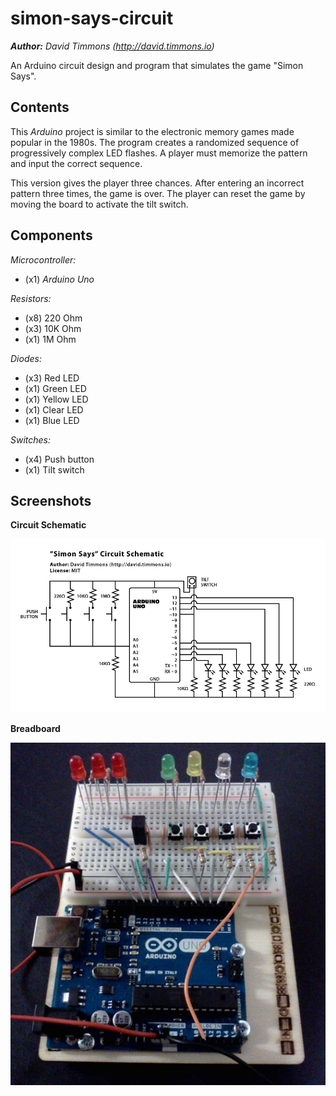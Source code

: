 simon-says-circuit
==================
_**Author:** David Timmons (http://david.timmons.io)_

An Arduino circuit design and program that simulates the game "Simon Says".


## Contents
This _Arduino_ project is similar to the electronic memory games made popular
in the 1980s. The program creates a randomized sequence of progressively complex
LED flashes. A player must memorize the pattern and input the correct sequence.

This version gives the player three chances. After entering an incorrect pattern
three times, the game is over. The player can reset the game by moving the
board to activate the tilt switch.


## Components
_Microcontroller:_
* (x1) _Arduino Uno_

_Resistors:_
* (x8) 220 Ohm
* (x3) 10K Ohm
* (x1) 1M Ohm

_Diodes:_
* (x3) Red LED
* (x1) Green LED
* (x1) Yellow LED
* (x1) Clear LED
* (x1) Blue LED

_Switches:_
* (x4) Push button
* (x1) Tilt switch


## Screenshots
**Circuit Schematic**

![circuit schematic](https://raw.githubusercontent.com/davidtimmons/simon-says-circuit/master/simon_says/simon-says-circuit-schematic-20140808.png "'Simon Says' Circuit Schematic")

**Breadboard**

![breadboard](https://raw.githubusercontent.com/davidtimmons/simon-says-circuit/master/simon_says/simon-says-breadboard-20140808.jpg "'Simon Says' Breadboard")
